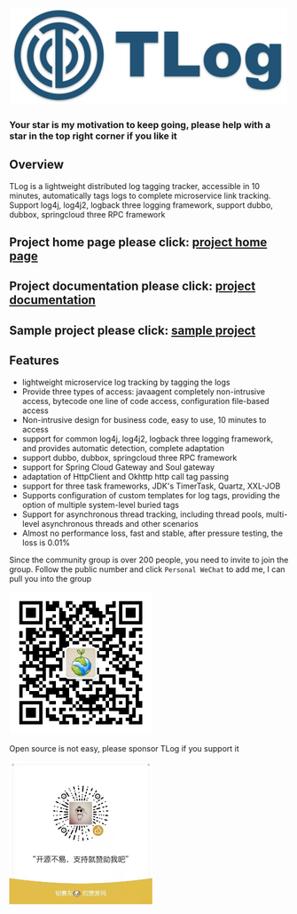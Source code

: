 <p align="center">
<a href="https://tlog.yomahub.com/en">
    <img width="500" src="static/img/logo.png" alt="logo">
</a>
</p>

<h3>Your star is my motivation to keep going, please help with a star in the top right corner if you like it</h3>

## Overview
TLog is a lightweight distributed log tagging tracker, accessible in 10 minutes, automatically tags logs to complete microservice link tracking. Support log4j, log4j2, logback three logging framework, support dubbo, dubbox, springcloud three RPC framework

## Project home page please click: [project home page](https://tlog.yomahub.com/)

## Project documentation please click: [project documentation](https://tlog.yomahub.com/pages/5b7bd2/)

## Sample project please click: [sample project](https://gitee.com/bryan31/tlog-example)

## Features
* lightweight microservice log tracking by tagging the logs
* Provide three types of access: javaagent completely non-intrusive access, bytecode one line of code access, configuration file-based access
* Non-intrusive design for business code, easy to use, 10 minutes to access
* support for common log4j, log4j2, logback three logging framework, and provides automatic detection, complete adaptation
* support dubbo, dubbox, springcloud three RPC framework
* support for Spring Cloud Gateway and Soul gateway
* adaptation of HttpClient and Okhttp http call tag passing
* support for three task frameworks, JDK's TimerTask, Quartz, XXL-JOB
* Supports configuration of custom templates for log tags, providing the option of multiple system-level buried tags
* Support for asynchronous thread tracking, including thread pools, multi-level asynchronous threads and other scenarios
* Almost no performance loss, fast and stable, after pressure testing, the loss is 0.01%

Since the community group is over 200 people, you need to invite to join the group. Follow the public number and click `Personal WeChat` to add me, I can pull you into the group

![offIical-wx](static/img/offical-wx.jpg)

Open source is not easy, please sponsor TLog if you support it

<img src="static/img/zanshang.jpeg" alt="zanshang" width="258" />
